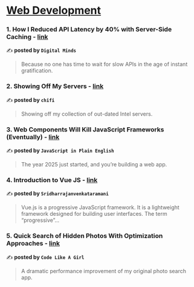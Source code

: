 
<h1><a href=https://medium.com/tag/web-development/recommended target="_blank" rel="noopener noreferrer">Web Development</a></h1>
<h3>1. How I Reduced API Latency by 40% with Server-Side Caching - <a href="https://medium.com/digital-minds/how-i-reduced-api-latency-by-40-with-server-side-caching-d23b8bd2fcb1" target="_blank" rel="noopener noreferrer">link</a></h3>

✍️ **posted by `Digital Minds`**

<blockquote>Because no one has time to wait for slow APIs in the age of instant gratification.</blockquote>

<h3>2. Showing Off My Servers - <a href="https://medium.com/chifi-media/showing-off-my-servers-bb3eb0884302" target="_blank" rel="noopener noreferrer">link</a></h3>

✍️ **posted by `chifi`**

<blockquote>Showing off my collection of out-dated Intel servers.</blockquote>

<h3>3. Web Components Will Kill JavaScript Frameworks (Eventually) - <a href="https://medium.com/javascript-in-plain-english/web-components-will-kill-javascript-frameworks-eventually-c8ea56222e7b" target="_blank" rel="noopener noreferrer">link</a></h3>

✍️ **posted by `JavaScript in Plain English`**

<blockquote>The year 2025 just started, and you’re building a web app.</blockquote>

<h3>4. Introduction to Vue JS - <a href="https://medium.com/@sridharrajanvenkataramani/introduction-to-vue-js-a9120a037d24" target="_blank" rel="noopener noreferrer">link</a></h3>

✍️ **posted by `Sridharrajanvenkataramani`**

<blockquote>Vue.js is a progressive JavaScript framework. It is a lightweight framework designed for building user interfaces. The term “progressive”…</blockquote>

<h3>5. Quick Search of Hidden Photos With Optimization Approaches - <a href="https://medium.com/code-like-a-girl/quick-search-of-hidden-photos-with-optimization-approaches-57dcdbbc90be" target="_blank" rel="noopener noreferrer">link</a></h3>

✍️ **posted by `Code Like A Girl`**

<blockquote>A dramatic performance improvement of my original photo search app.</blockquote>

